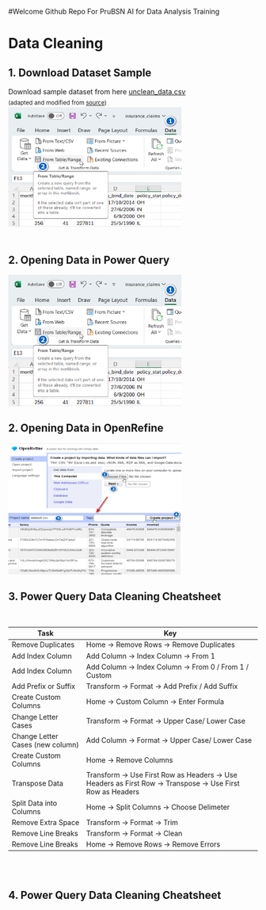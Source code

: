 #Welcome
Github Repo For PruBSN AI for Data Analysis Training

# Data Cleaning
## 1. Download Dataset Sample

Download sample dataset from here [unclean_data.csv](https://github.com/afifhusman/AI_Data_Analysis/blob/main/Sample%20Data/unclean_data.csv) \
<sub>(adapted and modified from [source](https://github.com/Jcharis/Data-Cleaning-Practical-Examples/blob/91a8c6146df89593698257f68c9832bc8a9fb20f/unclean_data.csv))<sub> \
<img src="Images/fig2.png" width="350" height="241" />
<br/><br/>

## 2. Opening Data in Power Query
<img src="Images/fig2.png" width="350" height="265" />

<br/>

## 2. Opening Data in OpenRefine
<img src="Images/fig3.png" width="350" height="265" />

<br/>

## 3. Power Query Data Cleaning Cheatsheet
<br/>

| Task   | Key  |
|------------|------------|
| Remove Duplicates | Home -> Remove Rows -> Remove Duplicates  |
| Add Index Column | Add Column -> Index Column -> From 1  |
| Add Index Column | Add Column -> Index Column -> From 0 / From 1 / Custom  |
| Add Prefix or Suffix | Transform -> Format -> Add Prefix / Add Suffix  |
| Create Custom Columns | Home -> Custom Column -> Enter Formula  |
| Change Letter Cases | Transform -> Format -> Upper Case/ Lower Case  |
| Change Letter Cases (new column) | Add Column -> Format -> Upper Case/ Lower Case  |
| Create Custom Columns | Home -> Remove Columns   |
| Transpose Data | Transform -> Use First Row as Headers -> Use Headers as First Row -> Transpose -> Use First Row as Headers    |
| Split Data into Columns| Home -> Split Columns -> Choose Delimeter   |
| Remove Extra Space| Transform -> Format -> Trim  |
| Remove Line Breaks| Transform -> Format -> Clean  |
| Remove Line Breaks| Home  -> Remove Rows -> Remove Errors  |

<br/><br/>

## 4. Power Query Data Cleaning Cheatsheet
